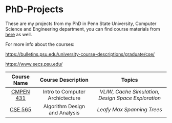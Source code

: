 # PhD-Projects

These are my projects from my PhD in Penn State University, Computer Science and Engineering department, you can find course materials from [here](https://farukozderim.github.io/PhD-Courses/) as well.


For more info about the courses:  

https://bulletins.psu.edu/university-course-descriptions/graduate/cse/

https://www.eecs.psu.edu/

 | Course Name | Course Description | Topics |
 | :---:      | :---:       | :---:           |
 | [CMPEN 431](https://github.com/FarukOzderim/School-Projects/tree/master/PhD/431) |  Intro to Computer Archictecture | _VLIW, Cache Simulation, Design Space Exploration_ |    
 | [CSE 565](https://github.com/FarukOzderim/School-Projects/tree/master/PhD/565) |  Algorithm Design and Analysis | _Leafy Max Spanning Trees_  |
